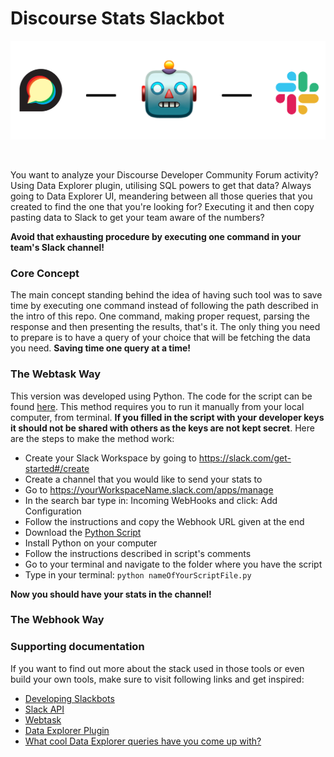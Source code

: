 # Discourse Stats Slackbot

![](/Assets/DiscourseStatsSlackbot.png)

<a href="https://www.discourse.org/"><img src="https://img.shields.io/badge/Discourse-Community-blueviolet" alt=""/></a>     <a href="https://www.discourse.org/plugins/data-explorer.html"><img src="https://img.shields.io/badge/Data-Explorer-blueviolet" alt=""/></a>   <a href="https://api.slack.com/bot-users"><img src="https://img.shields.io/badge/Slack-Bot-blueviolet" alt=""/></a>

You want to analyze your Discourse Developer Community Forum activity? Using Data Explorer plugin, utilising SQL powers to get that data? Always going to Data Explorer UI, meandering between all those queries that you created to find the one that you're looking for? Executing it and then copy pasting data to Slack to get your team aware of the numbers?

**Avoid that exhausting procedure by executing one command in your team's Slack channel!**

### Core Concept

The main concept standing behind the idea of having such tool was to save time by executing one command instead of following the path described in the intro of this repo. One command, making proper request, parsing the response and then presenting the results, that's it. The only thing you need to prepare is to have a query of your choice that will be fetching the data you need. **Saving time one query at a time!**

### The Webtask Way

This version was developed using Python. The code for the script can be found [here](https://github.com/beardaway/discourse-stats-slackbot/blob/master/Scripts/python_webhook_version.py). This method requires you to run it manually from your local computer, from terminal. **If you filled in the script with your developer keys it should not be shared with others as the keys are not kept secret**. Here are the steps to make the method work:

* Create your Slack Workspace by going to https://slack.com/get-started#/create
* Create a channel that you would like to send your stats to
* Go to https://yourWorkspaceName.slack.com/apps/manage
* In the search bar type in: Incoming WebHooks and click: Add Configuration
* Follow the instructions and copy the Webhook URL given at the end
* Download the [Python Script](https://github.com/beardaway/discourse-stats-slackbot/blob/master/Scripts/python_webhook_version.py)
* Install Python on your computer
* Follow the instructions described in script's comments
* Go to your terminal and navigate to the folder where you have the script
* Type in your terminal: ```python nameOfYourScriptFile.py ```

**Now you should have your stats in the channel!**

### The Webhook Way


### Supporting documentation

If you want to find out more about the stack used in those tools or even build your own tools, make sure to visit following links and get inspired:

* [Developing Slackbots](https://api.slack.com/bot-users) <br>
* [Slack API](https://api.slack.com/) <br>
* [Webtask]((https://webtask.io/docs/101)) <br>
* [Data Explorer Plugin](https://meta.discourse.org/t/data-explorer-plugin/32566) <br>
* [What cool Data Explorer queries have you come up with?](https://meta.discourse.org/t/what-cool-data-explorer-queries-have-you-come-up-with/43516) <br>
